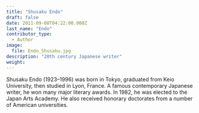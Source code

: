 ```yaml
---
title: "Shusaku Endo"
draft: false
date: 2011-09-08T04:22:00.000Z
last_name: "Endo"
contributor_type:
  - Author
image:
  file: Endo_Shusaku.jpg
description: "20th century Japanese writer"
weight:
---
```


Shusaku Endo (1923–1996) was born in Tokyo, graduated from Keio University, then studied in Lyon, France. A famous contemporary Japanese writer, he won many major literary awards. In 1982, he was elected to the Japan Arts Academy. He also received honorary doctorates from a number of American universities.


